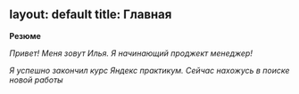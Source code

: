 layout: default
title: Главная
---
**Резюме**

*Привет! Меня зовут Илья. Я начинающий проджект менеджер!*

*Я успешно закончил курс Яндекс практикум.
Сейчас нахожусь в поиске новой работы*
